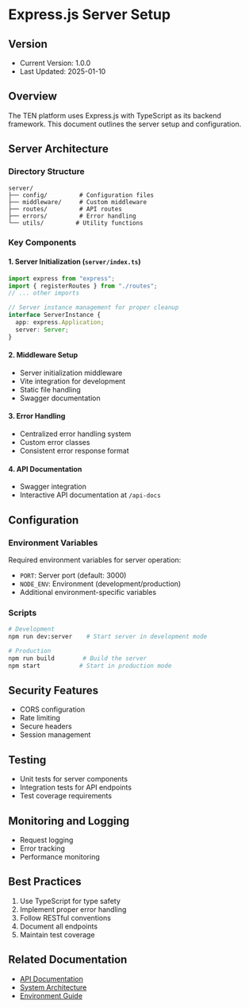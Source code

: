 # Express.js Server Setup

## Version
- Current Version: 1.0.0
- Last Updated: 2025-01-10

## Overview
The TEN platform uses Express.js with TypeScript as its backend framework. This document outlines the server setup and configuration.

## Server Architecture

### Directory Structure
```
server/
├── config/         # Configuration files
├── middleware/     # Custom middleware
├── routes/         # API routes
├── errors/         # Error handling
└── utils/         # Utility functions
```

### Key Components

#### 1. Server Initialization (`server/index.ts`)
```typescript
import express from "express";
import { registerRoutes } from "./routes";
// ... other imports

// Server instance management for proper cleanup
interface ServerInstance {
  app: express.Application;
  server: Server;
}
```

#### 2. Middleware Setup
- Server initialization middleware
- Vite integration for development
- Static file handling
- Swagger documentation

#### 3. Error Handling
- Centralized error handling system
- Custom error classes
- Consistent error response format

#### 4. API Documentation
- Swagger integration
- Interactive API documentation at `/api-docs`

## Configuration

### Environment Variables
Required environment variables for server operation:
- `PORT`: Server port (default: 3000)
- `NODE_ENV`: Environment (development/production)
- Additional environment-specific variables

### Scripts
```bash
# Development
npm run dev:server    # Start server in development mode

# Production
npm run build        # Build the server
npm start           # Start in production mode
```

## Security Features
- CORS configuration
- Rate limiting
- Secure headers
- Session management

## Testing
- Unit tests for server components
- Integration tests for API endpoints
- Test coverage requirements

## Monitoring and Logging
- Request logging
- Error tracking
- Performance monitoring

## Best Practices
1. Use TypeScript for type safety
2. Implement proper error handling
3. Follow RESTful conventions
4. Document all endpoints
5. Maintain test coverage

## Related Documentation
- [API Documentation](../api.md)
- [System Architecture](../system-architecture.md)
- [Environment Guide](../environment-guide.md)
